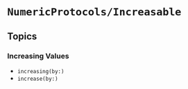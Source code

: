 # ``NumericProtocols/Increasable``

## Topics

### Increasing Values

- ``increasing(by:)``
- ``increase(by:)``
